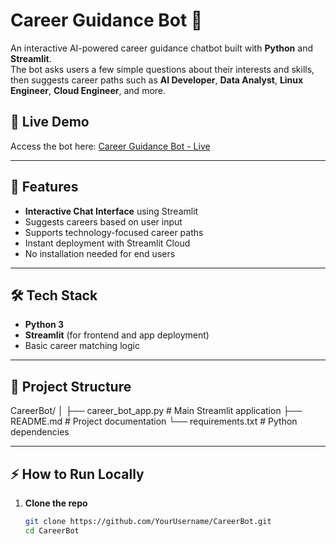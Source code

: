 # Career Guidance Bot 🎯

An interactive AI-powered career guidance chatbot built with **Python** and **Streamlit**.  
The bot asks users a few simple questions about their interests and skills, then suggests career paths such as **AI Developer**, **Data Analyst**, **Linux Engineer**, **Cloud Engineer**, and more.

## 🚀 Live Demo
Access the bot here: [Career Guidance Bot - Live](https://career-guidance-bot-mtxx3bmqlwuloahonzxste.streamlit.app/)

---

## 📌 Features
- **Interactive Chat Interface** using Streamlit
- Suggests careers based on user input
- Supports technology-focused career paths
- Instant deployment with Streamlit Cloud
- No installation needed for end users

---

## 🛠️ Tech Stack
- **Python 3**
- **Streamlit** (for frontend and app deployment)
- Basic career matching logic

---

## 📂 Project Structure
CareerBot/
│
├── career_bot_app.py # Main Streamlit application
├── README.md # Project documentation
└── requirements.txt # Python dependencies


---

## ⚡ How to Run Locally
1. **Clone the repo**
   ```bash
   git clone https://github.com/YourUsername/CareerBot.git
   cd CareerBot

